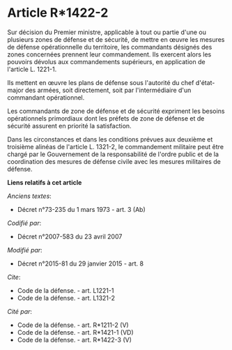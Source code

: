 # Article R*1422-2

Sur décision du Premier ministre, applicable à tout ou partie d'une ou plusieurs zones de défense et de sécurité, de mettre
en œuvre les mesures de défense opérationnelle du territoire, les commandants désignés des zones concernées prennent leur
commandement. Ils exercent alors les pouvoirs dévolus aux commandements supérieurs, en application de l'article L. 1221-1. 

Ils mettent en œuvre les plans de défense sous l'autorité du chef d'état-major des armées, soit directement, soit par
l'intermédiaire d'un commandant opérationnel. 

Les commandants de zone de défense et de sécurité expriment les besoins opérationnels primordiaux dont les préfets de zone de
défense et de sécurité assurent en priorité la satisfaction. 

Dans les circonstances et dans les conditions prévues aux deuxième et troisième alinéas de l'article L. 1321-2, le
commandement militaire peut être chargé par le Gouvernement de la responsabilité de l'ordre public et de la coordination des
mesures de défense civile avec les mesures militaires de défense.

**Liens relatifs à cet article**

_Anciens textes_:

  - Décret n°73-235 du 1 mars 1973 - art. 3 (Ab)

_Codifié par_:

  - Décret n°2007-583 du 23 avril 2007

_Modifié par_:

  - Décret n°2015-81 du 29 janvier 2015 - art. 8

_Cite_:

  - Code de la défense. - art. L1221-1
  - Code de la défense. - art. L1321-2

_Cité par_:

  - Code de la défense. - art. R*1211-2 (V)
  - Code de la défense. - art. R*1421-1 (VD)
  - Code de la défense. - art. R*1422-3 (V)
